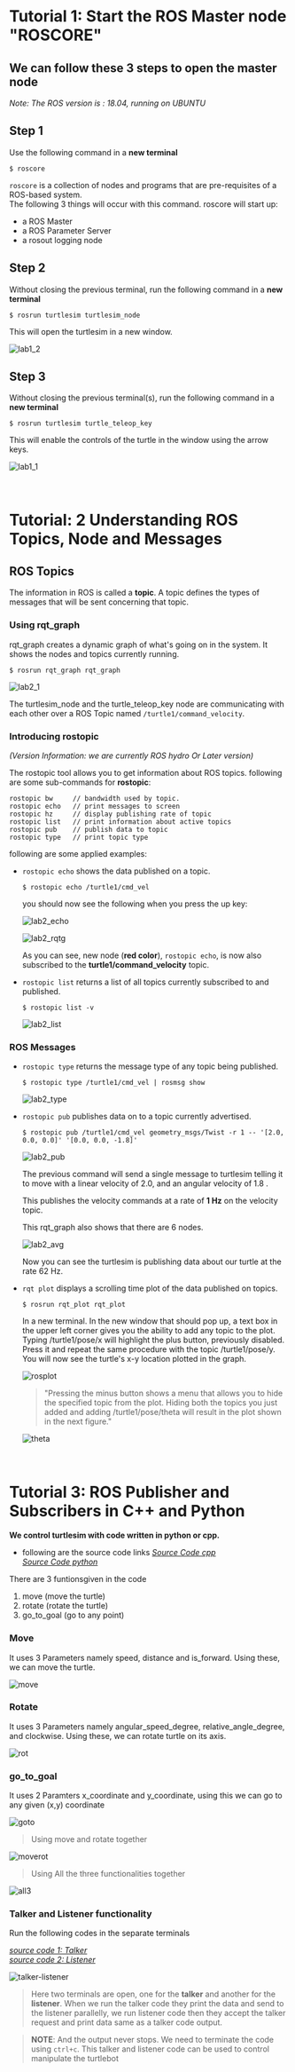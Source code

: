 # Tutorial 1: Start the ROS Master node "ROSCORE"

## We can follow these 3 steps to open the **master node**

_Note: The ROS version is : 18.04, running on UBUNTU_

## Step 1

Use the following command in a **new terminal**

```
$ roscore
```

`roscore` is a collection of nodes and programs that are pre-requisites of a ROS-based system.  
The following 3 things will occur with this command.
roscore will start up:

-   a ROS Master
-   a ROS Parameter Server
-   a rosout logging node

## Step 2

Without closing the previous terminal, run the following command in a **new terminal**

```
$ rosrun turtlesim turtlesim_node
```

This will open the turtlesim in a new window.

![lab1_2](./lab1_2.png)

## Step 3

Without closing the previous terminal(s), run the following command in a **new terminal**

```
$ rosrun turtlesim turtle_teleop_key
```

This will enable the controls of the turtle in the window using the arrow keys.

![lab1_1](./lab1_1.png)

<div style="page-break-after: always; visibility: hidden">
\pagebreak
</div>

# Tutorial: 2 Understanding ROS Topics, Node and Messages

## ROS Topics

The information in ROS is called a **topic**. A topic defines the types of messages that will be sent concerning that topic.

### **Using rqt_graph**

rqt_graph creates a dynamic graph of what's going on in the system. It shows the nodes and topics currently running.

```
$ rosrun rqt_graph rqt_graph
```

![lab2_1](./lab2_1.png)

The turtlesim_node and the turtle_teleop_key node are communicating with each other over a ROS Topic named `/turtle1/command_velocity`.

### **Introducing rostopic**

_(Version Information: we are currently ROS hydro Or Later version)_

The rostopic tool allows you to get information about ROS topics.
following are some sub-commands for **rostopic**:

```
rostopic bw     // bandwidth used by topic.
rostopic echo   // print messages to screen
rostopic hz     // display publishing rate of topic
rostopic list   // print information about active topics
rostopic pub    // publish data to topic
rostopic type   // print topic type
```

following are some applied examples:

-   `rostopic echo` shows the data published on a topic.

    ```
    $ rostopic echo /turtle1/cmd_vel
    ```

    you should now see the following when you press the up key:

    ![lab2_echo](./lab2_echo.png)

    ![lab2_rqtg](./lab2_rqtg.png)

    As you can see, new node (**red color**), `rostopic echo`, is now also subscribed to the **turtle1/command_velocity** topic.

-   `rostopic list` returns a list of all topics currently subscribed to and published.

    ```
    $ rostopic list -v
    ```

    ![lab2_list](./lab2_list.png)

### **ROS Messages**

-   `rostopic type` returns the message type of any topic being published.

    ```
    $ rostopic type /turtle1/cmd_vel | rosmsg show
    ```

    ![lab2_type](./lab2_type.png)

*   `rostopic pub` publishes data on to a topic currently advertised.

    ```
    $ rostopic pub /turtle1/cmd_vel geometry_msgs/Twist -r 1 -- '[2.0, 0.0, 0.0]' '[0.0, 0.0, -1.8]'
    ```

    ![lab2_pub](./lab2_pub.png)

    The previous command will send a single message to turtlesim telling it to move with a linear velocity of 2.0, and an angular velocity of 1.8 .

    This publishes the velocity commands at a rate of **1 Hz** on the velocity topic.

    This rqt_graph also shows that there are 6 nodes.

    ![lab2_avg](./lab2_avg.png)

    Now you can see the turtlesim is publishing data about our turtle at the rate 62 Hz.

*   `rqt plot` displays a scrolling time plot of the data published on topics.

    ```
    $ rosrun rqt_plot rqt_plot
    ```

    In a new terminal. In the new window that should pop up, a text box in the upper left corner gives you the ability to add any topic to the plot.
    Typing /turtle1/pose/x will highlight the plus button, previously disabled. Press it and repeat the same procedure with the topic /turtle1/pose/y. You will now see the turtle's x-y location plotted in the graph.

    ![rosplot](./lab2_plot.png)

    > "Pressing the minus button shows a menu that allows you to hide the specified topic from the plot. Hiding both the topics you just added and adding /turtle1/pose/theta will result in the plot shown in the next figure."

    ![theta](./lab2_theta.png)

<div style="page-break-after: always; visibility: hidden">
\pagebreak
</div>

# Tutorial 3: ROS Publisher and Subscribers in C++ and Python

**We control turtlesim with code written in python or cpp.**

-   following are the source code links
    _[Source Code cpp](https://github.com/aniskoubaa/ros_essentials_cpp)_  
    _[Source Code python](https://github.com/aniskoubaa/ros_essentials_cpp/blob/master/src/topic02_motion/turtlesim/turtlesim_cleaner.py)_

There are 3 funtionsgiven in the code

1. move (move the turtle)
2. rotate (rotate the turtle)
3. go_to_goal (go to any point)

### Move

It uses 3 Parameters namely speed, distance and is_forward. Using these, we can move the turtle.

![move](./lab3move.png)

### Rotate

It uses 3 Parameters namely angular_speed_degree, relative_angle_degree, and clockwise. Using these, we can rotate turtle on its axis.

![rot](./lab3rot.png)

### go_to_goal

It uses 2 Paramters x_coordinate and y_coordinate, using this we can go to any given (x,y) coordinate

![goto](./lab3goto.png)

> Using move and rotate together

![moverot](./lab3movrot.png)

> Using All the three functionalities together

![all3](./lab3all.png)

### Talker and Listener functionality

Run the following codes in the separate terminals

_[source code 1: Talker](https://github.com/aniskoubaa/ros_essentials_cpp/blob/master/src/topic01_basics/talker_listener/scripts/talker.py)_  
_[source code 2: Listener](https://github.com/aniskoubaa/ros_essentials_cpp/blob/master/src/topic01_basics/talker_listener/scripts/listener.py)_

![talker-listener](./lab3tl.png)

> Here two terminals are open, one for the **talker** and another for the **listener**. When we run the talker code they print the data and send to the listener parallelly, we run listener code then they accept the talker request and print data same as a talker code output.

> **NOTE**: And the output never stops. We need to terminate the code using `ctrl+c`. This talker and listener code can be used to control manipulate the turtlebot

<!-- For Page Break -->
<!-- <div style="page-break-after: always; visibility: hidden">
\pagebreak
</div> -->
